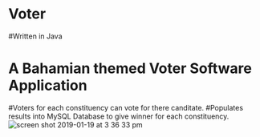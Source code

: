 # Voter
#Written in Java
# A Bahamian themed Voter Software Application 
#Voters for each constituency can vote for there canditate. 
#Populates results into MySQL Database to give winner for each constituency.
![screen shot 2019-01-19 at 3 36 33 pm](https://user-images.githubusercontent.com/29080731/51432093-0a4e6b80-1c00-11e9-896e-ee924e7caba8.png)


